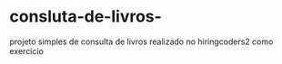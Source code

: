 # consluta-de-livros-
projeto simples de consulta de livros realizado no hiringcoders2 como exercicio
